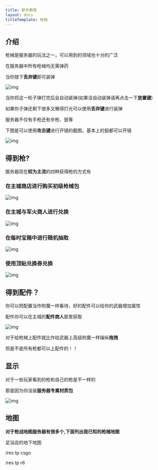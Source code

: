 ```yaml
---
title: 新手教程
layout: docs
titleTemplate: 枪械
---
```

## 介绍

枪械是服务器的玩法之一，可以用到的领域也十分的广泛

在服务器中所有枪械均无需弹药

当你按下**丢弃键**即可装弹

![img](https://tangbao-1301296093.cos.ap-shanghai.myqcloud.com/xiye/docs/imag/crackshot/1.gif)

当你将这一轮子弹打完后会自动装弹(如果没自动装弹请再点击一下**放置键**)

如果你子弹还剩下很多又懒得打光可以使用**丢弃键**进行装弹



服务器不仅有手枪还有步枪、狙等

下图是可以使用**攻击键**进行开镜的截图，基本上的狙都可以开镜

![img](https://tangbao-1301296093.cos.ap-shanghai.myqcloud.com/xiye/docs/imag/crackshot/2.png)

## 得到枪?

服务器现在**较为主流**的四种获得枪的方式有

### 在主城商店进行购买初级枪械包

![img](https://tangbao-1301296093.cos.ap-shanghai.myqcloud.com/xiye/docs/imag/crackshot/3.png)

### 在主城与军火商人进行兑换

![img](https://tangbao-1301296093.cos.ap-shanghai.myqcloud.com/xiye/docs/imag/crackshot/4.png)

### 在每时宝箱中进行随机抽取

![img](https://tangbao-1301296093.cos.ap-shanghai.myqcloud.com/xiye/docs/imag/crackshot/5.png)

### 使用顶贴兑换券兑换

![img](https://tangbao-1301296093.cos.ap-shanghai.myqcloud.com/xiye/docs/imag/crackshot/6.png)

## 得到配件？

你可以把配置当作附魔一样看待，好的配件可以给你的武器增加属性

配件你可以在主城的**配件商人**那里获取

![img](https://tangbao-1301296093.cos.ap-shanghai.myqcloud.com/xiye/docs/imag/crackshot/7.png)

对于给枪械上配件就比作给武器上高级附魔一样操纵**拖拽**

但是不是所有枪都可以上配件的！！

## 显示

对于一些玩家看到的枪和自己的枪是不一样的

那是因为你没装**服务器专属材质包**

![img](https://tangbao-1301296093.cos.ap-shanghai.myqcloud.com/xiye/docs/imag/crackshot/8.png)

## 地图

**对于枪战地图服务器有很多个,下面列出我已知的枪械地图**

足浴店的地下地图

/res tp csgo

/res tp r6